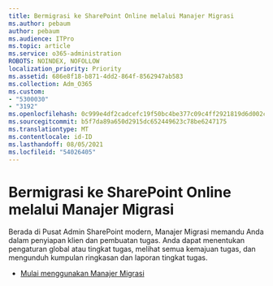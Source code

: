 ```yaml
---
title: Bermigrasi ke SharePoint Online melalui Manajer Migrasi
ms.author: pebaum
author: pebaum
ms.audience: ITPro
ms.topic: article
ms.service: o365-administration
ROBOTS: NOINDEX, NOFOLLOW
localization_priority: Priority
ms.assetid: 686e8f18-b871-4dd2-864f-8562947ab583
ms.collection: Adm_O365
ms.custom:
- "5300030"
- "3192"
ms.openlocfilehash: 0c999e4df2cadcefc19f50bc4be377c09c4ff2921819d6d002c5bd223b7719b7
ms.sourcegitcommit: b5f7da89a650d2915dc652449623c78be6247175
ms.translationtype: MT
ms.contentlocale: id-ID
ms.lasthandoff: 08/05/2021
ms.locfileid: "54026405"
---
```

# <a name="migrating-to-sharepoint-online-via-migration-manager"></a>Bermigrasi ke SharePoint Online melalui Manajer Migrasi

Berada di Pusat Admin SharePoint modern, Manajer Migrasi memandu Anda dalam penyiapan klien dan pembuatan tugas. Anda dapat menentukan pengaturan global atau tingkat tugas, melihat semua kemajuan tugas, dan mengunduh kumpulan ringkasan dan laporan tingkat tugas.

- [Mulai menggunakan Manajer Migrasi](https://docs.microsoft.com/sharepointmigration/mm-get-started)
